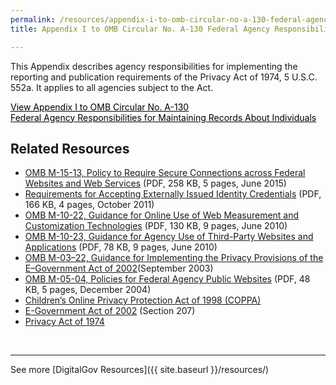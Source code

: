 ```yaml
---
permalink: /resources/appendix-i-to-omb-circular-no-a-130-federal-agency-responsibilities-for-maintaining-records-about-individuals/
title: Appendix I to OMB Circular No. A-130 Federal Agency Responsibilities for Maintaining Records About Individuals

---
```


This Appendix describes agency responsibilities for implementing the reporting and publication requirements of the Privacy Act of 1974, 5 U.S.C. 552a. It applies to all agencies subject to the Act.

<a class="button" style="color: #000000" href="https://www.federalregister.gov/documents/2016/07/28/2016-17872/revision-of-omb-circular-no-a-130-managing-information-as-a-strategic-resource">View Appendix I to OMB Circular No. A-130<br /> Federal Agency Responsibilities for Maintaining Records About Individuals</a>

## Related Resources

  * [OMB M-15-13, Policy to Require Secure Connections across Federal Websites and Web Services](https://obamawhitehouse.archives.gov/sites/default/files/omb/memoranda/2015/m-15-13.pdf) (PDF, 258 KB, 5 pages, June 2015)
  * [Requirements for Accepting Externally Issued Identity Credentials](https://obamawhitehouse.archives.gov/sites/default/files/omb/assets/egov_docs/ombreqforacceptingexternally_issuedidcred10-6-2011.pdf) (PDF, 166 KB, 4 pages, October 2011)
  * [OMB M-10-22, Guidance for Online Use of Web Measurement and Customization Technologies](https://obamawhitehouse.archives.gov/sites/default/files/omb/assets/memoranda_2010/m10-22.pdf) (PDF, 130 KB, 9 pages, June 2010)
  * [OMB M-10-23, Guidance for Agency Use of Third-Party Websites and Applications](https://obamawhitehouse.archives.gov/sites/default/files/omb/assets/memoranda_2010/m10-23.pdf) (PDF, 78 KB, 9 pages, June 2010)
  * [OMB M-03–22, Guidance for Implementing the Privacy Provisions of the E–Government Act of 2002](https://obamawhitehouse.archives.gov/omb/memoranda_m03-22/)(September 2003)
  * [OMB M-05-04, Policies for Federal Agency Public Websites](https://obamawhitehouse.archives.gov/sites/default/files/omb/assets/omb/memoranda/fy2005/m05-04.pdf) (PDF, 48 KB, 5 pages, December 2004)
  * [Children’s Online Privacy Protection Act of 1998 (COPPA)](http://www.ftc.gov/ogc/coppa1.htm)
  * [E-Government Act of 2002](http://www.archives.gov/about/laws/egov-act-section-207.html) (Section 207)
  * [Privacy Act of 1974](http://www.justice.gov/opcl/1974privacyact-overview.htm)

&nbsp;

* * *

See more [DigitalGov Resources]({{ site.baseurl }}/resources/)